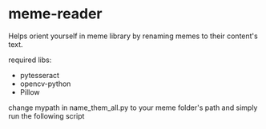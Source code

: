 # meme-reader
Helps orient yourself in meme library by renaming memes to their content's text.

required libs:

* pytesseract
* opencv-python
* Pillow

change mypath in name_them_all.py to your meme folder's path and simply run the following script
